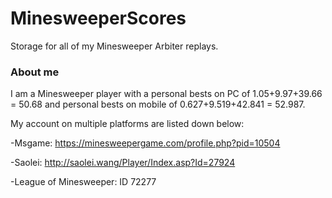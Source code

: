 # MinesweeperScores

Storage for all of my Minesweeper Arbiter replays.

### About me

I am a Minesweeper player with a personal bests on PC of 1.05+9.97+39.66 = 50.68 and personal bests on mobile of 0.627+9.519+42.841 = 52.987.

My account on multiple platforms are listed down below:

-Msgame: https://minesweepergame.com/profile.php?pid=10504

-Saolei: http://saolei.wang/Player/Index.asp?Id=27924

-League of Minesweeper: ID 72277